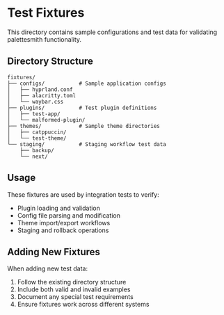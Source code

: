 # Test Fixtures

This directory contains sample configurations and test data for validating palettesmith functionality.

## Directory Structure

```
fixtures/
├── configs/           # Sample application configs
│   ├── hyprland.conf
│   ├── alacritty.toml
│   └── waybar.css
├── plugins/           # Test plugin definitions
│   ├── test-app/
│   └── malformed-plugin/
├── themes/            # Sample theme directories
│   ├── catppuccin/
│   └── test-theme/
└── staging/           # Staging workflow test data
    ├── backup/
    └── next/
```

## Usage

These fixtures are used by integration tests to verify:
- Plugin loading and validation
- Config file parsing and modification
- Theme import/export workflows
- Staging and rollback operations

## Adding New Fixtures

When adding new test data:
1. Follow the existing directory structure
2. Include both valid and invalid examples
3. Document any special test requirements
4. Ensure fixtures work across different systems